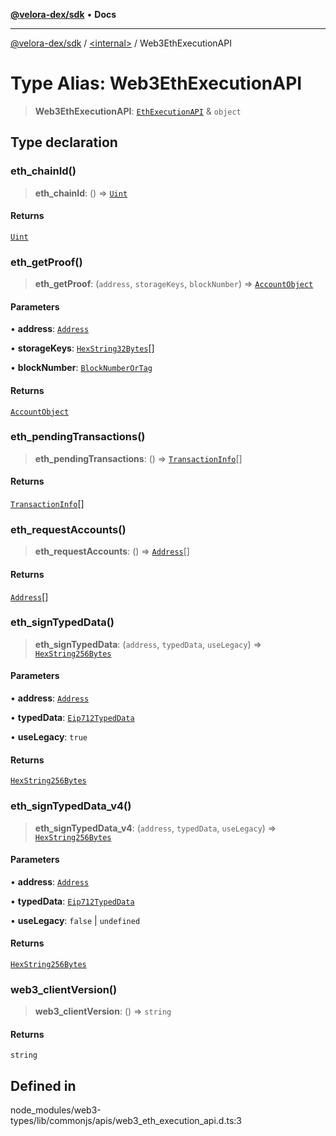[**@velora-dex/sdk**](../../README.md) • **Docs**

***

[@velora-dex/sdk](../../globals.md) / [\<internal\>](../README.md) / Web3EthExecutionAPI

# Type Alias: Web3EthExecutionAPI

> **Web3EthExecutionAPI**: [`EthExecutionAPI`](EthExecutionAPI.md) & `object`

## Type declaration

### eth\_chainId()

> **eth\_chainId**: () => [`Uint`](Uint.md)

#### Returns

[`Uint`](Uint.md)

### eth\_getProof()

> **eth\_getProof**: (`address`, `storageKeys`, `blockNumber`) => [`AccountObject`](../namespaces/Users_alexeyshchur_Desktop_Repos_paraswap-sdk_node_modules_web3-types_lib_commonjs_index/interfaces/AccountObject.md)

#### Parameters

• **address**: [`Address`](Address.md)

• **storageKeys**: [`HexString32Bytes`](HexString32Bytes.md)[]

• **blockNumber**: [`BlockNumberOrTag`](BlockNumberOrTag.md)

#### Returns

[`AccountObject`](../namespaces/Users_alexeyshchur_Desktop_Repos_paraswap-sdk_node_modules_web3-types_lib_commonjs_index/interfaces/AccountObject.md)

### eth\_pendingTransactions()

> **eth\_pendingTransactions**: () => [`TransactionInfo`](../namespaces/Users_alexeyshchur_Desktop_Repos_paraswap-sdk_node_modules_web3-types_lib_commonjs_index/interfaces/TransactionInfo.md)[]

#### Returns

[`TransactionInfo`](../namespaces/Users_alexeyshchur_Desktop_Repos_paraswap-sdk_node_modules_web3-types_lib_commonjs_index/interfaces/TransactionInfo.md)[]

### eth\_requestAccounts()

> **eth\_requestAccounts**: () => [`Address`](Address.md)[]

#### Returns

[`Address`](Address.md)[]

### eth\_signTypedData()

> **eth\_signTypedData**: (`address`, `typedData`, `useLegacy`) => [`HexString256Bytes`](HexString256Bytes.md)

#### Parameters

• **address**: [`Address`](Address.md)

• **typedData**: [`Eip712TypedData`](../namespaces/Users_alexeyshchur_Desktop_Repos_paraswap-sdk_node_modules_web3-types_lib_commonjs_index/interfaces/Eip712TypedData.md)

• **useLegacy**: `true`

#### Returns

[`HexString256Bytes`](HexString256Bytes.md)

### eth\_signTypedData\_v4()

> **eth\_signTypedData\_v4**: (`address`, `typedData`, `useLegacy`) => [`HexString256Bytes`](HexString256Bytes.md)

#### Parameters

• **address**: [`Address`](Address.md)

• **typedData**: [`Eip712TypedData`](../namespaces/Users_alexeyshchur_Desktop_Repos_paraswap-sdk_node_modules_web3-types_lib_commonjs_index/interfaces/Eip712TypedData.md)

• **useLegacy**: `false` \| `undefined`

#### Returns

[`HexString256Bytes`](HexString256Bytes.md)

### web3\_clientVersion()

> **web3\_clientVersion**: () => `string`

#### Returns

`string`

## Defined in

node\_modules/web3-types/lib/commonjs/apis/web3\_eth\_execution\_api.d.ts:3
